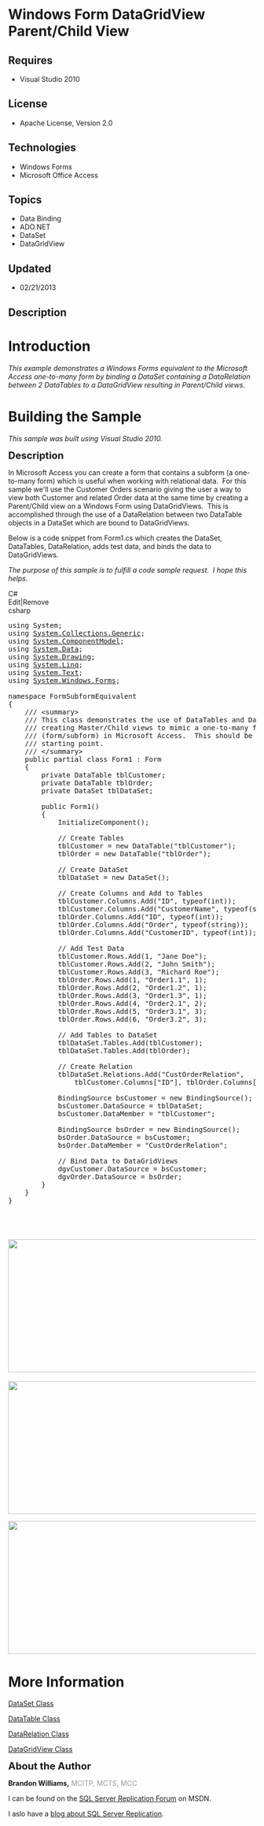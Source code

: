 # Windows Form DataGridView Parent/Child View
## Requires
- Visual Studio 2010
## License
- Apache License, Version 2.0
## Technologies
- Windows Forms
- Microsoft Office Access
## Topics
- Data Binding
- ADO.NET
- DataSet
- DataGridView
## Updated
- 02/21/2013
## Description

<h1>Introduction</h1>
<p><em>This example demonstrates a Windows Forms equivalent to the Microsoft Access one-to-many form by binding a DataSet containing a DataRelation between 2 DataTables to a DataGridView resulting in Parent/Child views.<br>
</em></p>
<h1><span>Building the Sample</span></h1>
<p><em>This sample was built using Visual Studio 2010.<br>
</em></p>
<p><span style="font-size:20px; font-weight:bold">Description</span></p>
<p><em><em><strong></strong></em><strong></strong></em>In Microsoft Access you can create a form that contains a subform (a one-to-many form) which is useful when working with relational data.&nbsp; For this sample we'll use the Customer Orders scenario giving
 the user a way to view both Customer and related Order data at the same time by creating a Parent/Child view on a Windows Form using DataGridViews.&nbsp; This is accomplished through the use of a DataRelation between two DataTable objects in a DataSet which
 are bound to DataGridViews.</p>
<p>Below is a code snippet from Form1.cs which creates the DataSet, DataTables, DataRelation, adds test data, and binds the data to DataGridViews.</p>
<p><em>The purpose of this sample is to fulfill a code sample request.&nbsp; I hope this helps.</em></p>
<div class="scriptcode">
<div class="pluginEditHolder" pluginCommand="mceScriptCode">
<div class="title"><span>C#</span></div>
<div class="pluginLinkHolder"><span class="pluginEditHolderLink">Edit</span>|<span class="pluginRemoveHolderLink">Remove</span></div>
<span class="hidden">csharp</span>

<div class="preview">
<pre id="codePreview" class="csharp"><span class="cs__keyword">using</span>&nbsp;System;&nbsp;
<span class="cs__keyword">using</span>&nbsp;<a class="libraryLink" href="http://msdn.microsoft.com/en-US/library/System.Collections.Generic.aspx" target="_blank" title="Auto generated link to System.Collections.Generic">System.Collections.Generic</a>;&nbsp;
<span class="cs__keyword">using</span>&nbsp;<a class="libraryLink" href="http://msdn.microsoft.com/en-US/library/System.ComponentModel.aspx" target="_blank" title="Auto generated link to System.ComponentModel">System.ComponentModel</a>;&nbsp;
<span class="cs__keyword">using</span>&nbsp;<a class="libraryLink" href="http://msdn.microsoft.com/en-US/library/System.Data.aspx" target="_blank" title="Auto generated link to System.Data">System.Data</a>;&nbsp;
<span class="cs__keyword">using</span>&nbsp;<a class="libraryLink" href="http://msdn.microsoft.com/en-US/library/System.Drawing.aspx" target="_blank" title="Auto generated link to System.Drawing">System.Drawing</a>;&nbsp;
<span class="cs__keyword">using</span>&nbsp;<a class="libraryLink" href="http://msdn.microsoft.com/en-US/library/System.Linq.aspx" target="_blank" title="Auto generated link to System.Linq">System.Linq</a>;&nbsp;
<span class="cs__keyword">using</span>&nbsp;<a class="libraryLink" href="http://msdn.microsoft.com/en-US/library/System.Text.aspx" target="_blank" title="Auto generated link to System.Text">System.Text</a>;&nbsp;
<span class="cs__keyword">using</span>&nbsp;<a class="libraryLink" href="http://msdn.microsoft.com/en-US/library/System.Windows.Forms.aspx" target="_blank" title="Auto generated link to System.Windows.Forms">System.Windows.Forms</a>;&nbsp;
&nbsp;
<span class="cs__keyword">namespace</span>&nbsp;FormSubformEquivalent&nbsp;
{&nbsp;
&nbsp;&nbsp;&nbsp;&nbsp;<span class="cs__com">///&nbsp;&lt;summary&gt;</span>&nbsp;
&nbsp;&nbsp;&nbsp;&nbsp;<span class="cs__com">///&nbsp;This&nbsp;class&nbsp;demonstrates&nbsp;the&nbsp;use&nbsp;of&nbsp;DataTables&nbsp;and&nbsp;DataRelations,</span>&nbsp;
&nbsp;&nbsp;&nbsp;&nbsp;<span class="cs__com">///&nbsp;creating&nbsp;Master/Child&nbsp;views&nbsp;to&nbsp;mimic&nbsp;a&nbsp;one-to-many&nbsp;form&nbsp;</span>&nbsp;
&nbsp;&nbsp;&nbsp;&nbsp;<span class="cs__com">///&nbsp;(form/subform)&nbsp;in&nbsp;Microsoft&nbsp;Access.&nbsp;&nbsp;This&nbsp;should&nbsp;be&nbsp;considered&nbsp;a&nbsp;</span>&nbsp;
&nbsp;&nbsp;&nbsp;&nbsp;<span class="cs__com">///&nbsp;starting&nbsp;point.</span>&nbsp;
&nbsp;&nbsp;&nbsp;&nbsp;<span class="cs__com">///&nbsp;&lt;/summary&gt;</span>&nbsp;
&nbsp;&nbsp;&nbsp;&nbsp;<span class="cs__keyword">public</span>&nbsp;partial&nbsp;<span class="cs__keyword">class</span>&nbsp;Form1&nbsp;:&nbsp;Form&nbsp;
&nbsp;&nbsp;&nbsp;&nbsp;{&nbsp;
&nbsp;&nbsp;&nbsp;&nbsp;&nbsp;&nbsp;&nbsp;&nbsp;<span class="cs__keyword">private</span>&nbsp;DataTable&nbsp;tblCustomer;&nbsp;
&nbsp;&nbsp;&nbsp;&nbsp;&nbsp;&nbsp;&nbsp;&nbsp;<span class="cs__keyword">private</span>&nbsp;DataTable&nbsp;tblOrder;&nbsp;
&nbsp;&nbsp;&nbsp;&nbsp;&nbsp;&nbsp;&nbsp;&nbsp;<span class="cs__keyword">private</span>&nbsp;DataSet&nbsp;tblDataSet;&nbsp;
&nbsp;
&nbsp;&nbsp;&nbsp;&nbsp;&nbsp;&nbsp;&nbsp;&nbsp;<span class="cs__keyword">public</span>&nbsp;Form1()&nbsp;
&nbsp;&nbsp;&nbsp;&nbsp;&nbsp;&nbsp;&nbsp;&nbsp;{&nbsp;
&nbsp;&nbsp;&nbsp;&nbsp;&nbsp;&nbsp;&nbsp;&nbsp;&nbsp;&nbsp;&nbsp;&nbsp;InitializeComponent();&nbsp;
&nbsp;
&nbsp;&nbsp;&nbsp;&nbsp;&nbsp;&nbsp;&nbsp;&nbsp;&nbsp;&nbsp;&nbsp;&nbsp;<span class="cs__com">//&nbsp;Create&nbsp;Tables</span>&nbsp;
&nbsp;&nbsp;&nbsp;&nbsp;&nbsp;&nbsp;&nbsp;&nbsp;&nbsp;&nbsp;&nbsp;&nbsp;tblCustomer&nbsp;=&nbsp;<span class="cs__keyword">new</span>&nbsp;DataTable(<span class="cs__string">&quot;tblCustomer&quot;</span>);&nbsp;
&nbsp;&nbsp;&nbsp;&nbsp;&nbsp;&nbsp;&nbsp;&nbsp;&nbsp;&nbsp;&nbsp;&nbsp;tblOrder&nbsp;=&nbsp;<span class="cs__keyword">new</span>&nbsp;DataTable(<span class="cs__string">&quot;tblOrder&quot;</span>);&nbsp;
&nbsp;
&nbsp;&nbsp;&nbsp;&nbsp;&nbsp;&nbsp;&nbsp;&nbsp;&nbsp;&nbsp;&nbsp;&nbsp;<span class="cs__com">//&nbsp;Create&nbsp;DataSet</span>&nbsp;
&nbsp;&nbsp;&nbsp;&nbsp;&nbsp;&nbsp;&nbsp;&nbsp;&nbsp;&nbsp;&nbsp;&nbsp;tblDataSet&nbsp;=&nbsp;<span class="cs__keyword">new</span>&nbsp;DataSet();&nbsp;
&nbsp;
&nbsp;&nbsp;&nbsp;&nbsp;&nbsp;&nbsp;&nbsp;&nbsp;&nbsp;&nbsp;&nbsp;&nbsp;<span class="cs__com">//&nbsp;Create&nbsp;Columns&nbsp;and&nbsp;Add&nbsp;to&nbsp;Tables</span>&nbsp;
&nbsp;&nbsp;&nbsp;&nbsp;&nbsp;&nbsp;&nbsp;&nbsp;&nbsp;&nbsp;&nbsp;&nbsp;tblCustomer.Columns.Add(<span class="cs__string">&quot;ID&quot;</span>,&nbsp;<span class="cs__keyword">typeof</span>(<span class="cs__keyword">int</span>));&nbsp;
&nbsp;&nbsp;&nbsp;&nbsp;&nbsp;&nbsp;&nbsp;&nbsp;&nbsp;&nbsp;&nbsp;&nbsp;tblCustomer.Columns.Add(<span class="cs__string">&quot;CustomerName&quot;</span>,&nbsp;<span class="cs__keyword">typeof</span>(<span class="cs__keyword">string</span>));&nbsp;
&nbsp;&nbsp;&nbsp;&nbsp;&nbsp;&nbsp;&nbsp;&nbsp;&nbsp;&nbsp;&nbsp;&nbsp;tblOrder.Columns.Add(<span class="cs__string">&quot;ID&quot;</span>,&nbsp;<span class="cs__keyword">typeof</span>(<span class="cs__keyword">int</span>));&nbsp;
&nbsp;&nbsp;&nbsp;&nbsp;&nbsp;&nbsp;&nbsp;&nbsp;&nbsp;&nbsp;&nbsp;&nbsp;tblOrder.Columns.Add(<span class="cs__string">&quot;Order&quot;</span>,&nbsp;<span class="cs__keyword">typeof</span>(<span class="cs__keyword">string</span>));&nbsp;
&nbsp;&nbsp;&nbsp;&nbsp;&nbsp;&nbsp;&nbsp;&nbsp;&nbsp;&nbsp;&nbsp;&nbsp;tblOrder.Columns.Add(<span class="cs__string">&quot;CustomerID&quot;</span>,&nbsp;<span class="cs__keyword">typeof</span>(<span class="cs__keyword">int</span>));&nbsp;
&nbsp;
&nbsp;&nbsp;&nbsp;&nbsp;&nbsp;&nbsp;&nbsp;&nbsp;&nbsp;&nbsp;&nbsp;&nbsp;<span class="cs__com">//&nbsp;Add&nbsp;Test&nbsp;Data</span>&nbsp;
&nbsp;&nbsp;&nbsp;&nbsp;&nbsp;&nbsp;&nbsp;&nbsp;&nbsp;&nbsp;&nbsp;&nbsp;tblCustomer.Rows.Add(<span class="cs__number">1</span>,&nbsp;<span class="cs__string">&quot;Jane&nbsp;Doe&quot;</span>);&nbsp;
&nbsp;&nbsp;&nbsp;&nbsp;&nbsp;&nbsp;&nbsp;&nbsp;&nbsp;&nbsp;&nbsp;&nbsp;tblCustomer.Rows.Add(<span class="cs__number">2</span>,&nbsp;<span class="cs__string">&quot;John&nbsp;Smith&quot;</span>);&nbsp;
&nbsp;&nbsp;&nbsp;&nbsp;&nbsp;&nbsp;&nbsp;&nbsp;&nbsp;&nbsp;&nbsp;&nbsp;tblCustomer.Rows.Add(<span class="cs__number">3</span>,&nbsp;<span class="cs__string">&quot;Richard&nbsp;Roe&quot;</span>);&nbsp;
&nbsp;&nbsp;&nbsp;&nbsp;&nbsp;&nbsp;&nbsp;&nbsp;&nbsp;&nbsp;&nbsp;&nbsp;tblOrder.Rows.Add(<span class="cs__number">1</span>,&nbsp;<span class="cs__string">&quot;Order1.1&quot;</span>,&nbsp;<span class="cs__number">1</span>);&nbsp;
&nbsp;&nbsp;&nbsp;&nbsp;&nbsp;&nbsp;&nbsp;&nbsp;&nbsp;&nbsp;&nbsp;&nbsp;tblOrder.Rows.Add(<span class="cs__number">2</span>,&nbsp;<span class="cs__string">&quot;Order1.2&quot;</span>,&nbsp;<span class="cs__number">1</span>);&nbsp;
&nbsp;&nbsp;&nbsp;&nbsp;&nbsp;&nbsp;&nbsp;&nbsp;&nbsp;&nbsp;&nbsp;&nbsp;tblOrder.Rows.Add(<span class="cs__number">3</span>,&nbsp;<span class="cs__string">&quot;Order1.3&quot;</span>,&nbsp;<span class="cs__number">1</span>);&nbsp;
&nbsp;&nbsp;&nbsp;&nbsp;&nbsp;&nbsp;&nbsp;&nbsp;&nbsp;&nbsp;&nbsp;&nbsp;tblOrder.Rows.Add(<span class="cs__number">4</span>,&nbsp;<span class="cs__string">&quot;Order2.1&quot;</span>,&nbsp;<span class="cs__number">2</span>);&nbsp;
&nbsp;&nbsp;&nbsp;&nbsp;&nbsp;&nbsp;&nbsp;&nbsp;&nbsp;&nbsp;&nbsp;&nbsp;tblOrder.Rows.Add(<span class="cs__number">5</span>,&nbsp;<span class="cs__string">&quot;Order3.1&quot;</span>,&nbsp;<span class="cs__number">3</span>);&nbsp;
&nbsp;&nbsp;&nbsp;&nbsp;&nbsp;&nbsp;&nbsp;&nbsp;&nbsp;&nbsp;&nbsp;&nbsp;tblOrder.Rows.Add(<span class="cs__number">6</span>,&nbsp;<span class="cs__string">&quot;Order3.2&quot;</span>,&nbsp;<span class="cs__number">3</span>);&nbsp;
&nbsp;&nbsp;&nbsp;&nbsp;&nbsp;&nbsp;&nbsp;&nbsp;&nbsp;&nbsp;&nbsp;&nbsp;&nbsp;
&nbsp;&nbsp;&nbsp;&nbsp;&nbsp;&nbsp;&nbsp;&nbsp;&nbsp;&nbsp;&nbsp;&nbsp;<span class="cs__com">//&nbsp;Add&nbsp;Tables&nbsp;to&nbsp;DataSet</span>&nbsp;
&nbsp;&nbsp;&nbsp;&nbsp;&nbsp;&nbsp;&nbsp;&nbsp;&nbsp;&nbsp;&nbsp;&nbsp;tblDataSet.Tables.Add(tblCustomer);&nbsp;
&nbsp;&nbsp;&nbsp;&nbsp;&nbsp;&nbsp;&nbsp;&nbsp;&nbsp;&nbsp;&nbsp;&nbsp;tblDataSet.Tables.Add(tblOrder);&nbsp;
&nbsp;
&nbsp;&nbsp;&nbsp;&nbsp;&nbsp;&nbsp;&nbsp;&nbsp;&nbsp;&nbsp;&nbsp;&nbsp;<span class="cs__com">//&nbsp;Create&nbsp;Relation</span>&nbsp;
&nbsp;&nbsp;&nbsp;&nbsp;&nbsp;&nbsp;&nbsp;&nbsp;&nbsp;&nbsp;&nbsp;&nbsp;tblDataSet.Relations.Add(<span class="cs__string">&quot;CustOrderRelation&quot;</span>,&nbsp;
&nbsp;&nbsp;&nbsp;&nbsp;&nbsp;&nbsp;&nbsp;&nbsp;&nbsp;&nbsp;&nbsp;&nbsp;&nbsp;&nbsp;&nbsp;&nbsp;tblCustomer.Columns[<span class="cs__string">&quot;ID&quot;</span>],&nbsp;tblOrder.Columns[<span class="cs__string">&quot;CustomerID&quot;</span>]);&nbsp;
&nbsp;
&nbsp;&nbsp;&nbsp;&nbsp;&nbsp;&nbsp;&nbsp;&nbsp;&nbsp;&nbsp;&nbsp;&nbsp;BindingSource&nbsp;bsCustomer&nbsp;=&nbsp;<span class="cs__keyword">new</span>&nbsp;BindingSource();&nbsp;
&nbsp;&nbsp;&nbsp;&nbsp;&nbsp;&nbsp;&nbsp;&nbsp;&nbsp;&nbsp;&nbsp;&nbsp;bsCustomer.DataSource&nbsp;=&nbsp;tblDataSet;&nbsp;
&nbsp;&nbsp;&nbsp;&nbsp;&nbsp;&nbsp;&nbsp;&nbsp;&nbsp;&nbsp;&nbsp;&nbsp;bsCustomer.DataMember&nbsp;=&nbsp;<span class="cs__string">&quot;tblCustomer&quot;</span>;&nbsp;
&nbsp;
&nbsp;&nbsp;&nbsp;&nbsp;&nbsp;&nbsp;&nbsp;&nbsp;&nbsp;&nbsp;&nbsp;&nbsp;BindingSource&nbsp;bsOrder&nbsp;=&nbsp;<span class="cs__keyword">new</span>&nbsp;BindingSource();&nbsp;
&nbsp;&nbsp;&nbsp;&nbsp;&nbsp;&nbsp;&nbsp;&nbsp;&nbsp;&nbsp;&nbsp;&nbsp;bsOrder.DataSource&nbsp;=&nbsp;bsCustomer;&nbsp;
&nbsp;&nbsp;&nbsp;&nbsp;&nbsp;&nbsp;&nbsp;&nbsp;&nbsp;&nbsp;&nbsp;&nbsp;bsOrder.DataMember&nbsp;=&nbsp;<span class="cs__string">&quot;CustOrderRelation&quot;</span>;&nbsp;
&nbsp;
&nbsp;&nbsp;&nbsp;&nbsp;&nbsp;&nbsp;&nbsp;&nbsp;&nbsp;&nbsp;&nbsp;&nbsp;<span class="cs__com">//&nbsp;Bind&nbsp;Data&nbsp;to&nbsp;DataGridViews</span>&nbsp;
&nbsp;&nbsp;&nbsp;&nbsp;&nbsp;&nbsp;&nbsp;&nbsp;&nbsp;&nbsp;&nbsp;&nbsp;dgvCustomer.DataSource&nbsp;=&nbsp;bsCustomer;&nbsp;
&nbsp;&nbsp;&nbsp;&nbsp;&nbsp;&nbsp;&nbsp;&nbsp;&nbsp;&nbsp;&nbsp;&nbsp;dgvOrder.DataSource&nbsp;=&nbsp;bsOrder;&nbsp;
&nbsp;&nbsp;&nbsp;&nbsp;&nbsp;&nbsp;&nbsp;&nbsp;}&nbsp;
&nbsp;&nbsp;&nbsp;&nbsp;}&nbsp;
}&nbsp;
&nbsp;
&nbsp;
</pre>
</div>
</div>
</div>
<h1><img src="http://i1.code.msdn.microsoft.com/windows-form-parentchild-9cce4e67/image/file/21209/1/parentchild1.png" alt="" width="681" height="270"></h1>
<p><img src="http://i2.code.msdn.microsoft.com/windows-form-parentchild-9cce4e67/image/file/21210/1/parentchild2.png" alt="" width="682" height="270"></p>
<p><img src="http://i2.code.msdn.microsoft.com/windows-form-parentchild-9cce4e67/image/file/21211/1/parentchild3.png" alt="" width="684" height="270"></p>
<h1>More Information</h1>
<p><a href="http://msdn.microsoft.com/en-us/library/system.data.dataset.aspx">DataSet Class</a><a></a></p>
<p><a href="http://msdn.microsoft.com/en-us/library/system.data.datatable.aspx">DataTable Class</a></p>
<p><a href="http://msdn.microsoft.com/en-us/library/system.data.datarelation.aspx">DataRelation Class</a></p>
<p><a href="http://msdn.microsoft.com/en-us/library/system.windows.forms.datagridview.aspx">DataGridView Class</a></p>
<p><span style="font-size:20px; font-weight:bold">About the Author</span></p>
<p><strong>Brandon Williams,</strong> <span style="color:#999999">MCITP, MCTS, MCC</span></p>
<p>I can be found on the <a title="MSDN Forums" href="http://social.msdn.microsoft.com/Forums/en-US/sqlreplication/threads/" target="_blank">
SQL Server Replication Forum</a> on MSDN.</p>
<p>I aslo have a <a title="Brandon Williams | SQLREPL" href="http://www.sqlrepl.com">
blog about SQL Server Replication</a>.</p>
